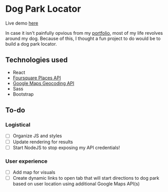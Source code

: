 # Dog Park Locator

Live demo [here](https://geraldbcastillo.github.io/dog-parks/)

In case it isn't painfully opvious from my [portfolio](https://geraldbcastillo.com), most of my life revolves around my dog.
Because of this, I thought a fun project to do would be to build a dog park locator.


## Technologies used
* React
* [Foursquare Places API](https://developer.foursquare.com/places-api)
* [Google Maps Geocoding API](https://developers.google.com/maps/documentation/geocoding/start)
* Sass
* Bootstrap

## To-do
### Logistical
- [ ] Organize JS and styles
- [ ] Update rendering for results
- [ ] Start NodeJS to stop exposing my API credentials!

### User experience
- [ ] Add map for visuals
- [ ] Create dynamic links to open tab that will start directions to dog park based on user location using additional Google Maps API(s)
